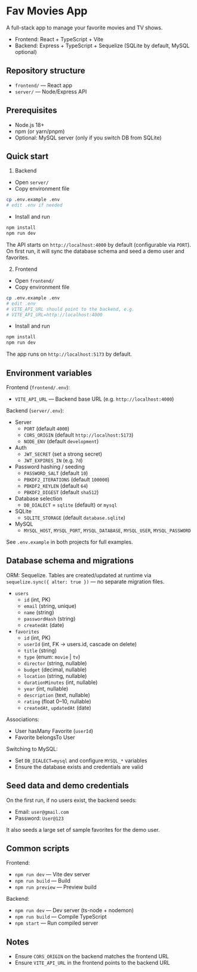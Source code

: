 # Fav Movies App

A full-stack app to manage your favorite movies and TV shows.

- Frontend: React + TypeScript + Vite
- Backend: Express + TypeScript + Sequelize (SQLite by default, MySQL optional)

## Repository structure

- `frontend/` — React app
- `server/` — Node/Express API

## Prerequisites

- Node.js 18+
- npm (or yarn/pnpm)
- Optional: MySQL server (only if you switch DB from SQLite)

## Quick start

1) Backend

- Open `server/`
- Copy environment file

```bash
cp .env.example .env
# edit .env if needed
```

- Install and run

```bash
npm install
npm run dev
```

The API starts on `http://localhost:4000` by default (configurable via `PORT`). On first run, it will sync the database schema and seed a demo user and favorites.

2) Frontend

- Open `frontend/`
- Copy environment file

```bash
cp .env.example .env
# edit .env
# VITE_API_URL should point to the backend, e.g.
# VITE_API_URL=http://localhost:4000
```

- Install and run

```bash
npm install
npm run dev
```

The app runs on `http://localhost:5173` by default.

## Environment variables

Frontend (`frontend/.env`):

- `VITE_API_URL` — Backend base URL (e.g. `http://localhost:4000`)

Backend (`server/.env`):

- Server
  - `PORT` (default `4000`)
  - `CORS_ORIGIN` (default `http://localhost:5173`)
  - `NODE_ENV` (default `development`)
- Auth
  - `JWT_SECRET` (set a strong secret)
  - `JWT_EXPIRES_IN` (e.g. `7d`)
- Password hashing / seeding
  - `PASSWORD_SALT` (default `10`)
  - `PBKDF2_ITERATIONS` (default `100000`)
  - `PBKDF2_KEYLEN` (default `64`)
  - `PBKDF2_DIGEST` (default `sha512`)
- Database selection
  - `DB_DIALECT` = `sqlite` (default) or `mysql`
- SQLite
  - `SQLITE_STORAGE` (default `database.sqlite`)
- MySQL
  - `MYSQL_HOST`, `MYSQL_PORT`, `MYSQL_DATABASE`, `MYSQL_USER`, `MYSQL_PASSWORD`

See `.env.example` in both projects for full examples.

## Database schema and migrations

ORM: Sequelize. Tables are created/updated at runtime via `sequelize.sync({ alter: true })` — no separate migration files.

- `users`
  - `id` (int, PK)
  - `email` (string, unique)
  - `name` (string)
  - `passwordHash` (string)
  - `createdAt` (date)
- `favorites`
  - `id` (int, PK)
  - `userId` (int, FK -> users.id, cascade on delete)
  - `title` (string)
  - `type` (enum: `movie` | `tv`)
  - `director` (string, nullable)
  - `budget` (decimal, nullable)
  - `location` (string, nullable)
  - `durationMinutes` (int, nullable)
  - `year` (int, nullable)
  - `description` (text, nullable)
  - `rating` (float 0–10, nullable)
  - `createdAt`, `updatedAt` (date)

Associations:

- User hasMany Favorite (`userId`)
- Favorite belongsTo User

Switching to MySQL:

- Set `DB_DIALECT=mysql` and configure `MYSQL_*` variables
- Ensure the database exists and credentials are valid

## Seed data and demo credentials

On the first run, if no users exist, the backend seeds:

- Email: `user@gmail.com`
- Password: `User@123`

It also seeds a large set of sample favorites for the demo user.

## Common scripts

Frontend:

- `npm run dev` — Vite dev server
- `npm run build` — Build
- `npm run preview` — Preview build

Backend:

- `npm run dev` — Dev server (ts-node + nodemon)
- `npm run build` — Compile TypeScript
- `npm start` — Run compiled server

## Notes

- Ensure `CORS_ORIGIN` on the backend matches the frontend URL
- Ensure `VITE_API_URL` in the frontend points to the backend URL
